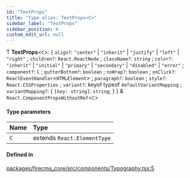 ```yaml
---
id: "TextProps"
title: "Type alias: TextProps<C>"
sidebar_label: "TextProps"
sidebar_position: 0
custom_edit_url: null
---
```


Ƭ **TextProps**\<`C`\>: \{ `align?`: ``"center"`` \| ``"inherit"`` \| ``"justify"`` \| ``"left"`` \| ``"right"`` ; `children?`: `React.ReactNode` ; `className?`: `string` ; `color?`: ``"inherit"`` \| ``"initial"`` \| ``"primary"`` \| ``"secondary"`` \| ``"disabled"`` \| ``"error"`` ; `component?`: `C` ; `gutterBottom?`: `boolean` ; `noWrap?`: `boolean` ; `onClick?`: `ReactEventHandler`\<`HTMLElement`\> ; `paragraph?`: `boolean` ; `style?`: `React.CSSProperties` ; `variant?`: keyof typeof `defaultVariantMapping` ; `variantMapping?`: \{ `[key: string]`: `string`;  }  } & `React.ComponentPropsWithoutRef`\<`C`\>

#### Type parameters

| Name | Type |
| :------ | :------ |
| `C` | extends `React.ElementType` |

#### Defined in

[packages/firecms_core/src/components/Typography.tsx:5](https://github.com/FireCMSco/firecms/blob/d45f3739/packages/firecms_core/src/components/Typography.tsx#L5)
